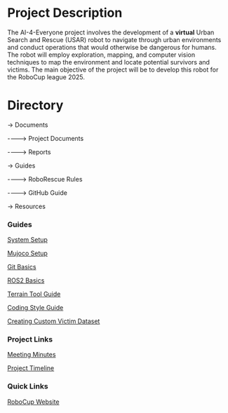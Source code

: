# Project Description

The AI-4-Everyone project involves the development of a **virtual** Urban Search and Rescue (USAR) robot to navigate through urban environments and conduct operations that would otherwise be dangerous for humans.​ The robot will employ exploration, mapping, and computer vision techniques to map the environment and locate potential survivors and victims.​ The main objective of the project will be to develop this robot for the RoboCup league 2025.

# Directory

-> Documents

----> Project Documents

----> Reports 

-> Guides

----> RoboRescue Rules

----> GitHub Guide

-> Resources

### Guides
[System Setup](https://github.com/a-marugan/AI4Everyone-Rescue/blob/main/System%20Setup.md)

[Mujoco Setup](https://github.com/a-marugan/AI4Everyone-Rescue/blob/main/Guides/MuJoCo%20Setup%20Guide.md)

[Git Basics](https://github.com/a-marugan/AI4Everyone-Rescue/blob/main/Guides/Git%20Basics.md)

[ROS2 Basics](https://github.com/a-marugan/AI4Everyone-Rescue/blob/main/Guides/ROS%20Basics.md)

[Terrain Tool Guide](https://github.com/a-marugan/AI4Everyone-Rescue/blob/main/Guides/Terrain%20Tool%20Guide.md)

[Coding Style Guide](https://github.com/a-marugan/AI4Everyone-Rescue/blob/main/Guides/Coding%20Style%20Guide.md)

[Creating Custom Victim Dataset](https://github.com/a-marugan/AI4Everyone-Rescue/blob/main/Guides/Create%20Custom%20Victim%20Dataset.md)
 
### Project Links
[Meeting Minutes](https://unsw.sharepoint.com/sites/SocialAI-VIP/_layouts/15/Doc.aspx?sourcedoc={a024e35e-4295-41bc-8f1a-4f79906ad1fb}&action=edit&wd=target%282024%20T1.one%7C93a04942-3d8a-4021-b246-8a639bf305e2%2FSchedule%7C58a8a687-2355-4e89-9ece-1681f38b3db9%2F%29&wdorigin=NavigationUrl)

[Project Timeline](https://docs.google.com/spreadsheets/d/1dDKfOFkuubJEoErSXFr9yLhVBSVXlcf0W72cgF1LDYw/edit?usp=sharing)

### Quick Links
[RoboCup Website](https://www.robocup.org/leagues/10)


